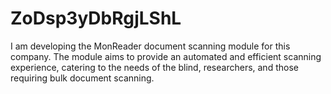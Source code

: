 # ZoDsp3yDbRgjLShL
I am developing the MonReader document scanning module for this company. The module aims to provide an automated and efficient scanning experience, catering to the needs of the blind, researchers, and those requiring bulk document scanning.
